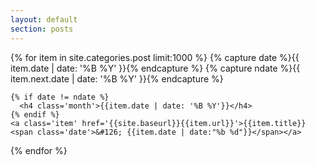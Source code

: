 ```yaml
---
layout: default
section: posts
---
```


<div class='listing col6 pad4h margin3'>
  {% for item in site.categories.post limit:1000 %}
    {% capture date %}{{ item.date | date: '%B %Y' }}{% endcapture %}
    {% capture ndate %}{{ item.next.date | date: '%B %Y' }}{% endcapture %}

    {% if date != ndate %}
      <h4 class='month'>{{item.date | date: '%B %Y'}}</h4>
    {% endif %}
    <a class='item' href='{{site.baseurl}}{{item.url}}'>{{item.title}} <span class='date'>&#126; {{item.date | date:"%b %d"}}</span></a>
  {% endfor %}
</div>